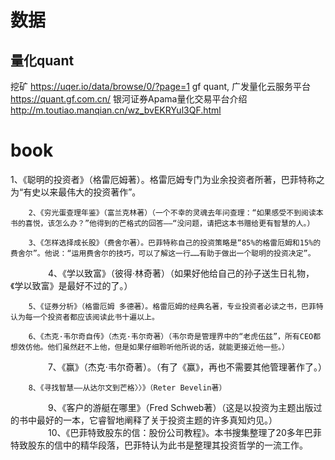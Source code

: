 # 数据
## 量化quant
挖矿
https://uqer.io/data/browse/0/?page=1
gf quant, 广发量化云服务平台
https://quant.gf.com.cn/
银河证券Apama量化交易平台介绍
http://m.toutiao.manqian.cn/wz_bvEKRYul3QF.html

# book
  1、《聪明的投资者》（格雷厄姆著）。格雷厄姆专门为业余投资者所著，巴菲特称之为“有史以来最伟大的投资著作”。

        2、《穷光蛋查理年鉴》（富兰克林著）（一个不幸的灵魂去年问查理：“如果感受不到阅读本书的喜悦，该怎么办？”他得到的芒格式的回答——“没问题，请把这本书赠给更有智慧的人。）

        3、《怎样选择成长股》（费舍尔著）。巴菲特称自己的投资策略是“85%的格雷厄姆和15%的费舍尔”。他说：“运用费舍尔的技巧，可以了解这一行……有助于做出一个聪明的投资决定”。
　　　　
        4、《学以致富》（彼得·林奇著）（如果好他给自己的孙子送生日礼物，《学以致富》是最好不过的了。）

        5、《证券分析》（格雷厄姆 多德著）。格雷厄姆的经典名著，专业投资者必读之书，巴菲特认为每一个投资者都应该阅读此书十遍以上。

        6、《杰克·韦尔奇自传》（杰克·韦尔奇著）（韦尔奇是管理界中的“老虎伍兹”，所有CEO都想效仿他。他们虽然赶不上他，但是如果仔细聆听他所说的话，就能更接近他一些。）
　　　　
        7、《赢》（杰克·韦尔奇著）。（有了《赢》，再也不需要其他管理著作了。）

        8、《寻找智慧——从达尔文到芒格〉〉》（Reter Bevelin著）
　　　　
        9、《客户的游艇在哪里》（Fred Schweb著）（这是以投资为主题出版过的书中最好的一本，它睿智地阐释了关于投资主题的许多真知灼见。）
　　　　
        10、《巴菲特致股东的信：股份公司教程》。本书搜集整理了20多年巴菲特致股东的信中的精华段落，巴菲特认为此书是整理其投资哲学的一流工作。
